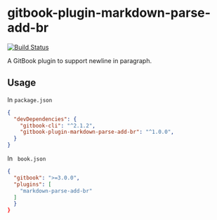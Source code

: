 # gitbook-plugin-markdown-parse-add-br
[![Build Status](https://travis-ci.org/yumetodo/gitbook-plugin-markdown-parse-add-br.svg?branch=master)](https://travis-ci.org/yumetodo/gitbook-plugin-markdown-parse-add-br)

A GitBook plugin to support newline in paragraph. 

## Usage

In ``package.json``
```json
{
  "devDependencies": {
    "gitbook-cli": "^2.1.2",
    "gitbook-plugin-markdown-parse-add-br": "^1.0.0",
  }
}
```

In `` book.json``

```json
{
  "gitbook": ">=3.0.0",
  "plugins": [
    "markdown-parse-add-br"
  ]
  }
}
```

